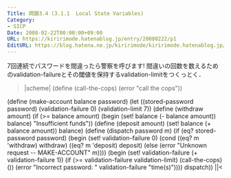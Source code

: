```yaml
---
Title: 問題3.4 (3.1.1  Local State Variables)
Category:
- SICP
Date: 2008-02-22T00:00:00+09:00
URL: https://kiririmode.hatenablog.jp/entry/20080222/p1
EditURL: https://blog.hatena.ne.jp/kiririmode/kiririmode.hatenablog.jp/atom/entry/8454420450078215444
---
```



7回連続でパスワードを間違ったら警察を呼びます!
間違いの回数を数えるためのvalidation-failureとその閾値を保持するvalidation-limitをつくっとく．

>|scheme|
(define (call-the-cops)
  (error "call the cops"))

(define (make-account balance password)
  (let ((stored-password password)
	(validation-failure 0)
	(validation-limit 7))
    (define (withdraw amount)
      (if (>= balance amount)
	  (begin (set! balance (- balance amount))
		 balance)
	  "Insufficient funds"))
    (define (deposit amount)
      (set! balance (+ balance amount))
      balance)
    (define (dispatch password m)
      (if (eq? stored-password password)
	  (begin
	    (set! validation-failure 0)
	    (cond ((eq? m 'withdraw) withdraw)
		  ((eq? m 'deposit) deposit)
		  (else (error "Unknown request -- MAKE-ACCOUNT"
			       m))))
	  (begin
	    (set! validation-failure (+ validation-failure 1))
	    (if (>= validation-failure validation-limit)
		(call-the-cops)
		())
	    (error "Incorrect password: " validation-failure "time(s)"))))
    dispatch))
||<
